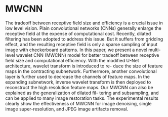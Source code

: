 # MWCNN
The tradeoff between receptive field size and efficiency is a crucial issue in low level vision. Plain convolutional networks (CNNs) generally enlarge the receptive field at the expense of computational cost. Recently, dilated filtering has been adopted to address this issue. But it suffers from gridding effect, and the resulting receptive field is only a sparse sampling of input image with checkerboard patterns. In this paper, we present a novel multi-level wavelet CNN (MWCNN) model for better tradeoff between receptive field size and computational efficiency. With the modified U-Net architecture, wavelet transform is introduced to re- duce the size of feature maps in the contracting subnetwork. Furthermore, another convolutional layer is further used to decrease the channels of feature maps. In the expanding subnetwork, inverse wavelet transform is then deployed to reconstruct the high resolution feature maps. Our MWCNN can also be explained as the generalization of dilated fil- tering and subsampling, and can be applied to many image restoration tasks. The experimental results clearly show the effectiveness of MWCNN for image denoising, single image super-resolution, and JPEG image artifacts removal.
